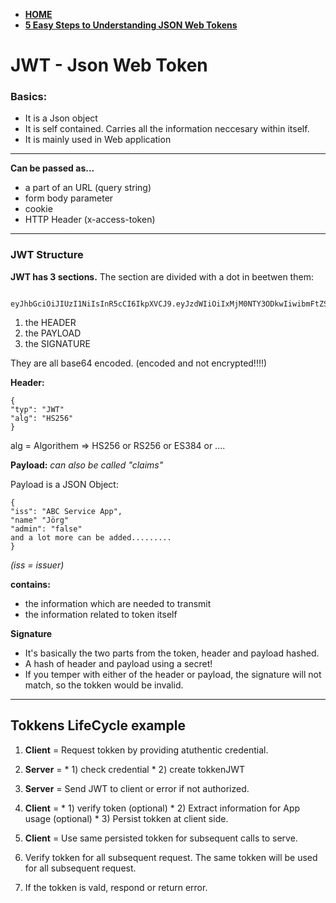 
* [**HOME**](../index.md)
* [**5 Easy Steps to Understanding JSON Web Tokens**](https://medium.com/vandium-software/5-easy-steps-to-understanding-json-web-tokens-jwt-1164c0adfcec)


# JWT - Json Web Token

###  Basics:

* It is a Json object
* It is self contained. Carries all the information neccesary within itself.
* It is mainly used in Web application

___


**Can be passed as...**

* a part of an URL (query string)
* form body parameter
* cookie
* HTTP Header (x-access-token)

___

### JWT Structure

**JWT has 3 sections.**
The section are divided with a dot in beetwen them:

        eyJhbGciOiJIUzI1NiIsInR5cCI6IkpXVCJ9.eyJzdWIiOiIxMjM0NTY3ODkwIiwibmFtZSI6IkpvaG4gRG9lIiwiaWF0IjoxNTE2MjM5MDIyfQ.SflKxwRJSMeKKF2QT4fwpMeJf36POk6yJV_adQssw5c


1. the HEADER
2. the PAYLOAD
3. the SIGNATURE

They are all base64 encoded. (encoded and not encrypted!!!!)

**Header:**

    {
    "typ": "JWT"
    "alg": "HS256"
    }
    
alg = Algorithem => HS256 or RS256 or ES384 or ....  

**Payload:** _can also be called "claims"_

Payload is a JSON Object:


    {
    "iss": "ABC Service App",
    "name" "Jörg"
    "admin": "false"
    and a lot more can be added.........
    }
    
_(iss = issuer)_

**contains:** 
* the information which are needed to transmit
* the information related to token itself


**Signature**

* It's basically the two parts from the token, header and payload hashed.
* A hash of header and payload using a secret!
* If you temper with either of the header or payload, the signature will not match, so the tokken would be invalid.


_____

## Tokkens LifeCycle example

1. **Client** = Request tokken by providing atuthentic credential.

2. **Server** = 
       * 1) check credential 
       * 2) create tokkenJWT
       
3. **Server** = Send JWT to client or error if not authorized.

4. **Client** = 
       * 1) verify  token (optional)
       * 2) Extract information for App usage (optional)
       * 3) Persist tokken at client side.

5. **Client** = Use same persisted tokken for subsequent calls to serve.

6. Verify tokken for all subsequent request. The same tokken will be used for all subsequent request.

7. If the tokken is vald, respond or return error.







